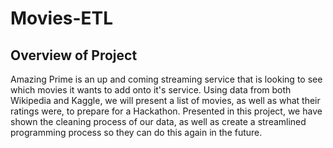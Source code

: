 # Movies-ETL

## Overview of Project
Amazing Prime is an up and coming streaming service that is looking to see which movies it wants to add onto it's service. Using data from both Wikipedia and Kaggle, we will present a list of movies, as well as what their ratings were, to prepare for a Hackathon. Presented in this project, we have shown the cleaning process of our data, as well as create a streamlined programming process so they can do this again in the future.

